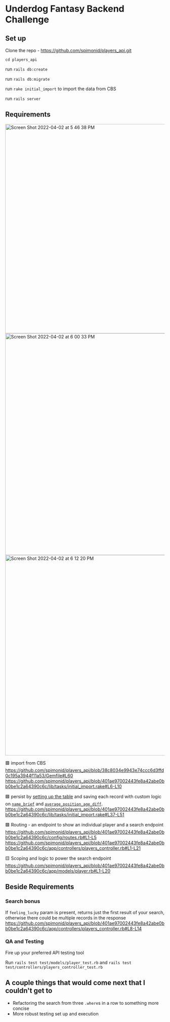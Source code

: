 
# Underdog Fantasy Backend Challenge

## Set up

Clone the repo - https://github.com/spimonid/players_api.git

`cd players_api`

run `rails db:create`

run `rails db:migrate`

run `rake initial_import` to import the data from CBS

run `rails server`

## Requirements

<img width="661" alt="Screen Shot 2022-04-02 at 5 46 38 PM" src="https://user-images.githubusercontent.com/33667846/161403912-fe72d933-e278-4916-9d84-6aa6b1e54d77.png">

<img width="700" alt="Screen Shot 2022-04-02 at 6 00 33 PM" src="https://user-images.githubusercontent.com/33667846/161404171-2d84f36c-c824-4494-9024-7515a91be7ce.png">

<img width="633" alt="Screen Shot 2022-04-02 at 6 12 20 PM" src="https://user-images.githubusercontent.com/33667846/161404437-f349429a-7783-4bbf-ada8-15543a725216.png">

🟥 import from CBS https://github.com/spimonid/players_api/blob/38c8034e9943e74ccc6d3ffd0c195a3944f11a53/Gemfile#L60 https://github.com/spimonid/players_api/blob/401ae97002443fe8a42abe0bb0be1c2a64390c6c/lib/tasks/initial_import.rake#L6-L10

🟦 persist by [setting up the table](https://github.com/spimonid/players_api/blob/main/db/migrate/20220402132537_add_columns_to_players_table.rb) and saving each record with custom logic on [`name_brief`](https://github.com/spimonid/players_api/blob/main/lib/brief_name_generator.rb) and [`average_position_age_diff`](https://github.com/spimonid/players_api/blob/main/lib/average_position_age_diff_calculator.rb). https://github.com/spimonid/players_api/blob/401ae97002443fe8a42abe0bb0be1c2a64390c6c/lib/tasks/initial_import.rake#L37-L51

🟩 Routing - an endpoint to show an individual player and a search endpoint https://github.com/spimonid/players_api/blob/401ae97002443fe8a42abe0bb0be1c2a64390c6c/config/routes.rb#L1-L5
https://github.com/spimonid/players_api/blob/401ae97002443fe8a42abe0bb0be1c2a64390c6c/app/controllers/players_controller.rb#L1-L21


🟨 Scoping and logic to power the search endpoint
https://github.com/spimonid/players_api/blob/401ae97002443fe8a42abe0bb0be1c2a64390c6c/app/models/player.rb#L1-L20

## Beside Requirements

### Search bonus
If `feeling_lucky` param is present, returns just the first result of your search, otherwise there could be multiple records in the response
https://github.com/spimonid/players_api/blob/401ae97002443fe8a42abe0bb0be1c2a64390c6c/app/controllers/players_controller.rb#L8-L14

### QA and Testing

Fire up your preferred API testing tool

Run `rails test test/models/player_test.rb` and `rails test test/controllers/players_controller_test.rb`

## A couple things that would come next that I couldn't get to
- Refactoring the search from three `.where`s in a row to something more concise
- More robust testing set up and execution
